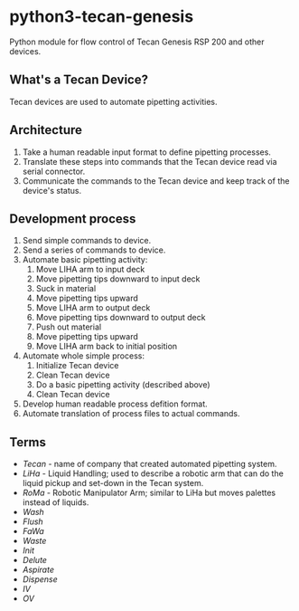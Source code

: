 # python3-tecan-genesis

Python module for flow control of  Tecan Genesis RSP 200 and other devices.

## What's a Tecan Device?

Tecan devices are used to automate pipetting activities.

## Architecture

 1. Take a human readable input format to define pipetting processes.
 2. Translate these steps into commands that the Tecan device read via serial
    connector.
 3. Communicate the commands to the Tecan device and keep track of the device's
    status.

## Development process

 1. Send simple commands to device.
 2. Send a series of commands to device.
 3. Automate basic pipetting activity:
     1. Move LIHA arm to input deck
     2. Move pipetting tips downward to input deck
     3. Suck in material
     4. Move pipetting tips upward
     5. Move LIHA arm to output deck
     6. Move pipetting tips downward to output deck
     7. Push out material
     8. Move pipetting tips upward
     9. Move LIHA arm back to initial position
  4. Automate whole simple process:
     1. Initialize Tecan device
     2. Clean Tecan device
     3. Do a basic pipetting activity (described above)
     4. Clean Tecan device
  5. Develop human readable process defition format.
  6. Automate translation of process files to actual commands.

## Terms

 - *Tecan* - name of company that created automated pipetting system.
 - *LiHa* - Liquid Handling; used to describe a robotic arm that can do the liquid
            pickup and set-down in the Tecan system.
 - *RoMa* - Robotic Manipulator Arm; similar to LiHa but moves palettes instead
            of liquids.
 - *Wash*
 - *Flush*
 - *FaWa*
 - *Waste*
 - *Init*
 - *Delute*
 - *Aspirate*
 - *Dispense*
 - *IV*
 - *OV*

